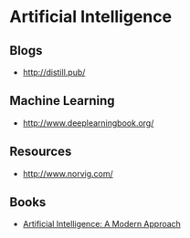 
# Artificial Intelligence

## Blogs

* http://distill.pub/

## Machine Learning

* http://www.deeplearningbook.org/

## Resources

* http://www.norvig.com/

## Books

* [Artificial Intelligence: A Modern Approach](http://aima.cs.berkeley.edu/)
